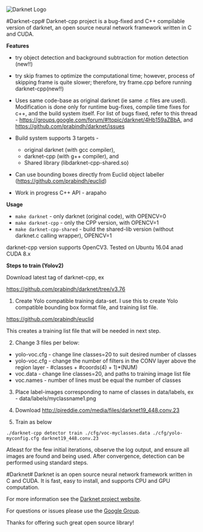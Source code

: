 ![Darknet Logo](http://pjreddie.com/media/files/darknet-black-small.png)

#Darknet-cpp#
Darknet-cpp project is a bug-fixed and C++ compilable version of darknet, an open source neural network framework written in C and CUDA.

**Features**

* try object detection and background subtraction for motion detection (new!!)

* try skip frames to optimize the computational time; however, process of skipping frame is quite slower; therefore, try frame.cpp before running darknet-cpp(new!!)

* Uses same code-base as original darknet (ie same .c files are used). Modification is done only for runtime bug-fixes, compile time fixes for c++, and the build system itself. For list of bugs fixed, refer to this thread - https://groups.google.com/forum/#!topic/darknet/4Hb159aZBbA, and https://github.com/prabindh/darknet/issues

* Build system supports 3 targets - 
  * original darknet (with gcc compiler), 
  * darknet-cpp (with g++ compiler), and 
  * Shared library (libdarknet-cpp-shared.so)

* Can use bounding boxes directly from Euclid object labeller (https://github.com/prabindh/euclid)

* Work in progress C++ API - arapaho

**Usage**

 * `make darknet` - only darknet (original code), with OPENCV=0
 * `make darknet-cpp` - only the CPP version, with OPENCV=1
 * `make darknet-cpp-shared` - build the shared-lib version (without darknet.c calling wrapper), OPENCV=1
 
 darknet-cpp version supports OpenCV3. Tested on Ubuntu 16.04 anad CUDA 8.x

**Steps to train (Yolov2)**

Download latest tag of darknet-cpp, ex

https://github.com/prabindh/darknet/tree/v3.76

1. Create Yolo compatible training data-set. I use this to create Yolo compatible bounding box format file, and training list file. 

https://github.com/prabindh/euclid

This creates a training list file that will be needed in next step.

2. Change 3 files per below:

  * yolo-voc.cfg - change line classes=20 to suit desired number of classes
  * yolo-voc.cfg - change the number of filters in the CONV layer above the region layer - #classes + #coords(4) + 1)*(NUM)
  * voc.data - change line classes=20, and paths to training image list file
  * voc.names - number of lines must be equal the number of classes

3. Place label-images corresponding to name of classes in data/labels, ex - data/labels/myclassname1.png

4. Download http://pjreddie.com/media/files/darknet19_448.conv.23

5. Train as below

  `./darknet-cpp detector train ./cfg/voc-myclasses.data ./cfg/yolo-myconfig.cfg darknet19_448.conv.23`

Atleast for the few initial iterations, observe the log output, and ensure all images are found and being used. After convergence, detection can be performed using standard steps.


#Darknet#
Darknet is an open source neural network framework written in C and CUDA. It is fast, easy to install, and supports CPU and GPU computation.

For more information see the [Darknet project website](http://pjreddie.com/darknet).

For questions or issues please use the [Google Group](https://groups.google.com/forum/#!forum/darknet).

Thanks for offering such great open source library!
